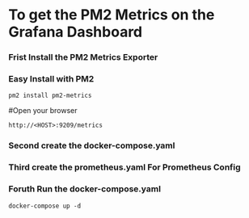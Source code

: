 # To get the PM2 Metrics on the Grafana Dashboard 
### Frist Install the PM2 Metrics Exporter
### Easy Install with PM2
```
pm2 install pm2-metrics
```

#Open your browser

```
http://<HOST>:9209/metrics
```
### Second create the docker-compose.yaml 

### Third create the prometheus.yaml For Prometheus Config
### Foruth Run the docker-compose.yaml 
```
docker-compose up -d
```

